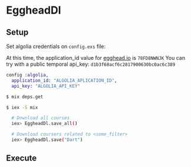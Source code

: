 # EggheadDl

## Setup

Set algolia credentials on `config.exs` file:

At this time, the application_id value for [egghead.io](https://egghead.io) is `78FD8NWNJK`
You can try with a public temporal api_key: `d1b3f68acf6c2817900630bc0ac6c389`

```elixir
config :algolia,
  application_id: "ALGOLIA_APLICATION_ID",
  api_key: "ALGOLIA_API_KEY"
```


```bash
$ mix deps.get
```

```bash
$ iex -S mix

  # Download all courses
  iex> EggheadDl.save_all()

  # Download coursers related to <some_filter>
  iex> EggheadDl.save("Dart")
```

## Execute

